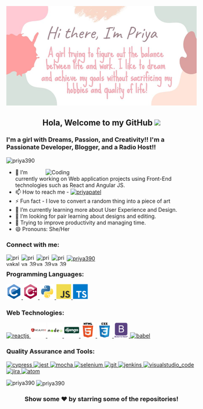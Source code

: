 ![MasterHead](images/Banner.jpg)

## <p align="center"> Hola, Welcome to my GitHub <img src="https://media.giphy.com/media/hvRJCLFzcasrR4ia7z/giphy.gif" width="25px"> </p>

### I'm a girl with Dreams, Passion, and Creativity!! I'm a Passionate Developer, Blogger, and a Radio Host!!

<p align="left">
  <img src="https://komarev.com/ghpvc/?username=priya390&label=Profile%20views&color=0e75b6&style=flat" alt="priya390" />
</p>

<img align="right" alt="Coding" width="400" src="https://cdn.dribbble.com/users/2646423/screenshots/5507196/computer.gif">

- 🔭 I’m currently working on Web application projects using Front-End technologies such as React and Angular JS.
- 📫 How to reach me - <a href="mailto:patelpriya390.pp@gmail.com" target="_blank"><img src="https://cdn.jsdelivr.net/npm/simple-icons@3.0.1/icons/gmail.svg" alt="priyapatel" height="15" width="20" ></a>
- ⚡ Fun fact - I love to convert a random thing into a piece of art
- 🌱 I’m currently learning more about User Experience and Design.
- 👯 I’m looking for pair learning about designs and editing.
- 🤔 Trying to improve productivity and managing time.
- 😄 Pronouns: She/Her

<h3 align="left">Connect with me:</h3>

<p align="left">
  <a href="https://linkedin.com/in/priyakaladharpatel" target="_blank"><img align="left" src="https://cdn.jsdelivr.net/npm/simple-icons@3.0.1/icons/linkedin.svg" alt="priyakaladharpatel" height="30" width="40" /></a>
  
  <a href="https://instagram.com/priya_390" target="_blank"><img align="left" src="https://cdn.jsdelivr.net/npm/simple-icons@3.0.1/icons/instagram.svg" alt="priya_390" height="30" width="40" /></a>
  
  <a href="https://twitter.com/priya_390" target="_blank"><img align="left" src="https://cdn.jsdelivr.net/npm/simple-icons@3.0.1/icons/twitter.svg" alt="priya_390" height="30" width="40" /></a>
  
  <a href="https://www.hackerrank.com/priya_390" target="_blank"><img align="left" src="https://cdn.jsdelivr.net/npm/simple-icons@3.0.1/icons/hackerrank.svg" alt="priya_390" height="30" width="40" /></a>
  
  <a href="https://kaggle.com/priya390" target="_blank"><img align="center" src="https://cdn.jsdelivr.net/npm/simple-icons@3.0.1/icons/kaggle.svg" alt="priya390" height="30" width="40" /></a>
</p>

<h3 align="left">Programming Languages:</h3>

<p align="left">
  <a href="https://www.cprogramming.com/" target="_blank"> <img src="https://raw.githubusercontent.com/devicons/devicon/master/icons/c/c-original.svg" alt="c" width="40" height="40"/> </a> 
  <a href="https://www.w3schools.com/cpp/" target="_blank"> <img src="https://raw.githubusercontent.com/devicons/devicon/master/icons/cplusplus/cplusplus-original.svg" alt="cplusplus" width="40" height="40"/> </a>
  <a href="https://www.python.org" target="_blank"> <img src="https://raw.githubusercontent.com/devicons/devicon/master/icons/python/python-original.svg" alt="python" width="40" height="40"/> </a>
  <a href="https://developer.mozilla.org/en-US/docs/Web/JavaScript" target="_blank"> <img src="https://raw.githubusercontent.com/devicons/devicon/master/icons/javascript/javascript-original.svg" alt="javascript" width="40" height="40"/> </a>
  <a href="https://www.typescriptlang.org/" target="_blank"> <img src="https://raw.githubusercontent.com/devicons/devicon/master/icons/typescript/typescript-original.svg" alt="typescript" width="40" height="40"/> </a>
</p>

<h3 align="left">Web Technologies:</h3>

<p align="left">
  <a href="https://reactjs.org/" target="_blank"> <img src="https://www.vectorlogo.zone/logos/reactjs/reactjs-icon.svg" alt="reactjs" width="40" height="40"/> </a>
  <a href="https://angular.io" target="_blank"> <img src="https://raw.githubusercontent.com/devicons/devicon/master/icons/angularjs/angularjs-original-wordmark.svg" alt="angularjs" width="40" height="40"/> </a>
  <a href="https://nodejs.org" target="_blank"> <img src="https://raw.githubusercontent.com/devicons/devicon/master/icons/nodejs/nodejs-original-wordmark.svg" alt="nodejs" width="40" height="40"/> </a>
  <a href="https://www.djangoproject.com/" target="_blank"> <img src="https://raw.githubusercontent.com/devicons/devicon/master/icons/django/django-original.svg" alt="django" width="40" height="40"/> </a>
  <a href="https://www.w3.org/html/" target="_blank"> <img src="https://raw.githubusercontent.com/devicons/devicon/master/icons/html5/html5-original-wordmark.svg" alt="html5" width="40" height="40"/> </a>
  <a href="https://www.w3schools.com/css/" target="_blank"> <img src="https://raw.githubusercontent.com/devicons/devicon/master/icons/css3/css3-original-wordmark.svg" alt="css3" width="40" height="40"/> </a>
  <a href="https://getbootstrap.com" target="_blank"> <img src="https://raw.githubusercontent.com/devicons/devicon/master/icons/bootstrap/bootstrap-plain-wordmark.svg" alt="bootstrap" width="40" height="40"/> </a>
  <a href="https://babeljs.io/" target="_blank"> <img src="https://www.vectorlogo.zone/logos/babeljs/babeljs-icon.svg" alt="babel" width="40" height="40"/> </a>  
</p>

<h3 align="left">Quality Assurance and Tools:</h3>

<p align="left">
  <a href="https://www.cypress.io" target="_blank"> <img src="https://raw.githubusercontent.com/simple-icons/simple-icons/6e46ec1fc23b60c8fd0d2f2ff46db82e16dbd75f/icons/cypress.svg" alt="cypress" width="40" height="40"/> </a>
  <a href="https://jestjs.io" target="_blank"> <img src="https://www.vectorlogo.zone/logos/jestjsio/jestjsio-icon.svg" alt="jest" width="40" height="40"/> </a>
  <a href="https://mochajs.org" target="_blank"> <img src="https://www.vectorlogo.zone/logos/mochajs/mochajs-icon.svg" alt="mocha" width="40" height="40"/> </a>
  <a href="https://www.selenium.dev" target="_blank"> <img src="https://raw.githubusercontent.com/detain/svg-logos/780f25886640cef088af994181646db2f6b1a3f8/svg/selenium-logo.svg" alt="selenium" width="40" height="40"/> </a>
  <a href="https://git-scm.com/" target="_blank"> <img src="https://www.vectorlogo.zone/logos/git-scm/git-scm-icon.svg" alt="git" width="40" height="40"/> </a>
  <a href="https://www.jenkins.io" target="_blank"> <img src="https://www.vectorlogo.zone/logos/jenkins/jenkins-icon.svg" alt="jenkins" width="40" height="40"/> </a> 
  <a href="https://code.visualstudio.com/" target="_blank"> <img src="https://www.vectorlogo.zone/logos/visualstudio_code/visualstudio_code-icon.svg" alt="visualstudio_code" width="40" height="40"/> </a>
  <a href="https://www.atlassian.com/software/jira/" target="_blank"> <img src="https://www.vectorlogo.zone/logos/atlassian_jira/atlassian_jira-icon.svg" alt="jira" width="40" height="40"/> </a>
  <a href="https://atom.io/" target="_blank"> <img src="https://www.vectorlogo.zone/logos/atom_io/atom_io-icon.svg" alt="atom" width="40" height="40"/> </a>
</p>

<p><img align="left" src="https://github-readme-stats.vercel.app/api/top-langs?username=priya390&show_icons=true&locale=en&layout=compact" alt="priya390" /></p>

<p>&nbsp;<img align="center" src="https://github-readme-stats.vercel.app/api?username=priya390&show_icons=true&locale=en" alt="priya390" /></p>

<div align="center">

### Show some ❤️ by starring some of the repositories!

</div>
